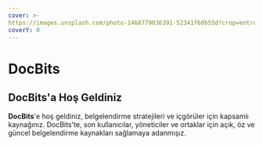 ```yaml
---
cover: >-
https://images.unsplash.com/photo-1468779036391-52341f60b55d?crop=entropy&cs=srgb&fm=jpg&ixid=M3wxOTcwMjR8MHwxfHNlYXJjaHw4fHxEb2N1bWVudHN8ZW58MHx8fHwxNzEwMzIxNTkyfDA&ixlib=rb-4.0.3&q=85
coverY: 0
---
```


# DocBits

## DocBits'a Hoş Geldiniz

**DocBits**'e hoş geldiniz, belgelendirme stratejileri ve içgörüler için kapsamlı kaynağınız. DocBits'te, son kullanıcılar, yöneticiler ve ortaklar için açık, öz ve güncel belgelendirme kaynakları sağlamaya adanmışız.
